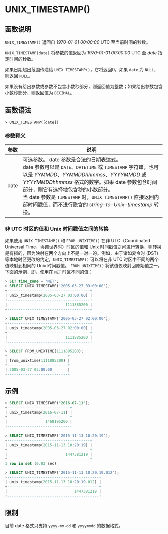# **UNIX_TIMESTAMP()**

## **函数说明**

``UNIX_TIMESTAMP()`` 返回自 *1970-01-01 00:00:00* UTC 至当前时间的秒数。

``UNIX_TIMESTAMP(date)`` 将参数的值返回为 *1970-01-01 00:00:00* UTC 至 *date* 指定时间的秒数。

如果日期超出范围传递给 ``UNIX_TIMESTAMP()``，它将返回0。如果 ``date`` 为 ``NULL``，则返回 ``NULL``。

如果没有给出参数或参数不包含小数秒部分，则返回值为整数；如果给出参数包含小数秒部分，则返回值为 ``DECIMAL``。

## **函数语法**

```
> UNIX_TIMESTAMP([date])
```

### **参数释义**

|  参数   | 说明 |
|  ----  | ----  |
| date  | 可选参数。 date 参数是合法的日期表达式。<br> date 参数可以是 ``DATE``、``DATETIME`` 或 ``TIMESTAMP`` 字符串，也可以是 *YYMMDD*、*YYMMDDhhmmss*、*YYYYMMDD* 或 *YYYYMMDDhhmmss* 格式的数字。如果 date 参数包含时间部分，则它有选择地包含秒的小数部分。 <br>当 date 参数是 ``TIMESTAMP`` 时，``UNIX_TIMESTAMP()`` 直接返回内部时间戳值，而不进行隐含的 *string-to-Unix-timestamp* 转换。|

### 非 UTC 时区的值和 Unix 时间戳值之间的转换

如果使用 `UNIX_TIMESTAMP()` 和 `FROM_UNIXTIME()` 在非 UTC（Coordinated Universal Time，协调世界时）时区的值和 Unix 时间戳值之间进行转换，则转换是有损的，因为映射在两个方向上不是一对一的。例如，由于诸如夏令时 (DST) 等本地时区更改的约定，`UNIX_TIMESTAMP()` 可以将在非 UTC 时区中不同的两个值映射到相同的 Unix 时间戳值。 `FROM_UNIXTIME()` 将该值仅映射回原始值之一。下面的示例，即，使用在 `MET` 时区不同的值：

```sql
> SET time_zone = 'MET';
> SELECT UNIX_TIMESTAMP('2005-03-27 03:00:00');
+-------------------------------------+
| unix_timestamp(2005-03-27 03:00:00) |
+-------------------------------------+
|                          1111885200 |
+-------------------------------------+

> SELECT UNIX_TIMESTAMP('2005-03-27 02:00:00');
+-------------------------------------+
| unix_timestamp(2005-03-27 02:00:00) |
+-------------------------------------+
|                          1111885200 |
+-------------------------------------+

> SELECT FROM_UNIXTIME(1111885200);
+---------------------------+
| from_unixtime(1111885200) |
+---------------------------+
| 2005-03-27 03:00:00       |
+---------------------------+
```

## **示例**

```sql
> SELECT UNIX_TIMESTAMP("2016-07-11");
+----------------------------+
| unix_timestamp(2016-07-11) |
+----------------------------+
|                 1468195200 |
+----------------------------+

> SELECT UNIX_TIMESTAMP('2015-11-13 10:20:19');
+-------------------------------------+
| unix_timestamp(2015-11-13 10:20:19) |
+-------------------------------------+
|                          1447381219 |
+-------------------------------------+
1 row in set (0.03 sec)

> SELECT UNIX_TIMESTAMP('2015-11-13 10:20:19.012');
+-----------------------------------------+
| unix_timestamp(2015-11-13 10:20:19.012) |
+-----------------------------------------+
|                              1447381219 |
+-----------------------------------------+
```

## **限制**

目前 date 格式只支持 `yyyy-mm-dd` 和 `yyyymmdd` 的数据格式。  
